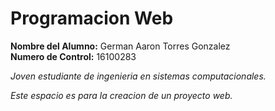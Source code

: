 # Programacion Web

**Nombre del Alumno:** German Aaron Torres Gonzalez  
**Numero de Control:** 16100283  

*Joven estudiante de ingenieria en sistemas computacionales.*

*Este espacio es para la creacion de un proyecto web.*